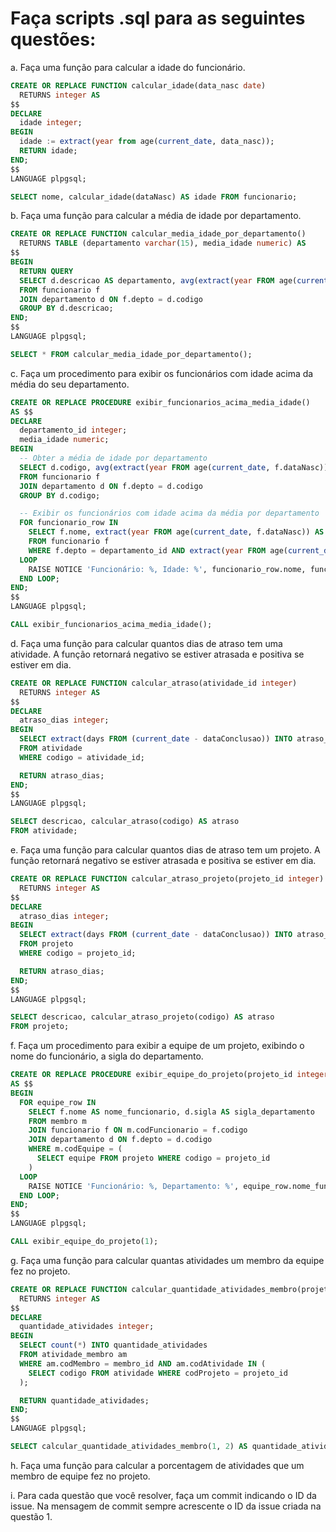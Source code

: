# Faça scripts .sql para as seguintes questões:
a. Faça uma função para calcular a idade do funcionário.
~~~sql
CREATE OR REPLACE FUNCTION calcular_idade(data_nasc date)
  RETURNS integer AS
$$
DECLARE
  idade integer;
BEGIN
  idade := extract(year from age(current_date, data_nasc));
  RETURN idade;
END;
$$
LANGUAGE plpgsql;
~~~
~~~sql
SELECT nome, calcular_idade(dataNasc) AS idade FROM funcionario;
~~~


b. Faça uma função para calcular a média de idade por departamento.

~~~sql
CREATE OR REPLACE FUNCTION calcular_media_idade_por_departamento()
  RETURNS TABLE (departamento varchar(15), media_idade numeric) AS
$$
BEGIN
  RETURN QUERY
  SELECT d.descricao AS departamento, avg(extract(year FROM age(current_date, f.dataNasc))) AS media_idade
  FROM funcionario f
  JOIN departamento d ON f.depto = d.codigo
  GROUP BY d.descricao;
END;
$$
LANGUAGE plpgsql;
~~~
~~~sql
SELECT * FROM calcular_media_idade_por_departamento();
~~~

c. Faça um procedimento para exibir os funcionários com idade acima da média do seu
departamento.

~~~sql
CREATE OR REPLACE PROCEDURE exibir_funcionarios_acima_media_idade()
AS $$
DECLARE
  departamento_id integer;
  media_idade numeric;
BEGIN
  -- Obter a média de idade por departamento
  SELECT d.codigo, avg(extract(year FROM age(current_date, f.dataNasc))) INTO departamento_id, media_idade
  FROM funcionario f
  JOIN departamento d ON f.depto = d.codigo
  GROUP BY d.codigo;

  -- Exibir os funcionários com idade acima da média por departamento
  FOR funcionario_row IN
    SELECT f.nome, extract(year FROM age(current_date, f.dataNasc)) AS idade
    FROM funcionario f
    WHERE f.depto = departamento_id AND extract(year FROM age(current_date, f.dataNasc)) > media_idade
  LOOP
    RAISE NOTICE 'Funcionário: %, Idade: %', funcionario_row.nome, funcionario_row.idade;
  END LOOP;
END;
$$
LANGUAGE plpgsql;
~~~

~~~sql
CALL exibir_funcionarios_acima_media_idade();
~~~

d. Faça uma função para calcular quantos dias de atraso tem uma atividade. A função retornará
negativo se estiver atrasada e positiva se estiver em dia.

~~~sql
CREATE OR REPLACE FUNCTION calcular_atraso(atividade_id integer)
  RETURNS integer AS
$$
DECLARE
  atraso_dias integer;
BEGIN
  SELECT extract(days FROM (current_date - dataConclusao)) INTO atraso_dias
  FROM atividade
  WHERE codigo = atividade_id;

  RETURN atraso_dias;
END;
$$
LANGUAGE plpgsql;
~~~

~~~sql
SELECT descricao, calcular_atraso(codigo) AS atraso
FROM atividade;
~~~

e. Faça uma função para calcular quantos dias de atraso tem um projeto. A função retornará
negativo se estiver atrasada e positiva se estiver em dia.

~~~sql
CREATE OR REPLACE FUNCTION calcular_atraso_projeto(projeto_id integer)
  RETURNS integer AS
$$
DECLARE
  atraso_dias integer;
BEGIN
  SELECT extract(days FROM (current_date - dataConclusao)) INTO atraso_dias
  FROM projeto
  WHERE codigo = projeto_id;

  RETURN atraso_dias;
END;
$$
LANGUAGE plpgsql;
~~~

~~~sql
SELECT descricao, calcular_atraso_projeto(codigo) AS atraso
FROM projeto;
~~~

f. Faça um procedimento para exibir a equipe de um projeto, exibindo o nome do funcionário, a
sigla do departamento.

~~~sql
CREATE OR REPLACE PROCEDURE exibir_equipe_do_projeto(projeto_id integer)
AS $$
BEGIN
  FOR equipe_row IN
    SELECT f.nome AS nome_funcionario, d.sigla AS sigla_departamento
    FROM membro m
    JOIN funcionario f ON m.codFuncionario = f.codigo
    JOIN departamento d ON f.depto = d.codigo
    WHERE m.codEquipe = (
      SELECT equipe FROM projeto WHERE codigo = projeto_id
    )
  LOOP
    RAISE NOTICE 'Funcionário: %, Departamento: %', equipe_row.nome_funcionario, equipe_row.sigla_departamento;
  END LOOP;
END;
$$
LANGUAGE plpgsql;
~~~

~~~sql
CALL exibir_equipe_do_projeto(1);
~~~

g. Faça uma função para calcular quantas atividades um membro da equipe fez no projeto.

~~~sql
CREATE OR REPLACE FUNCTION calcular_quantidade_atividades_membro(projeto_id integer, membro_id integer)
  RETURNS integer AS
$$
DECLARE
  quantidade_atividades integer;
BEGIN
  SELECT count(*) INTO quantidade_atividades
  FROM atividade_membro am
  WHERE am.codMembro = membro_id AND am.codAtividade IN (
    SELECT codigo FROM atividade WHERE codProjeto = projeto_id
  );

  RETURN quantidade_atividades;
END;
$$
LANGUAGE plpgsql;
~~~

~~~sql
SELECT calcular_quantidade_atividades_membro(1, 2) AS quantidade_atividades;
~~~


h. Faça uma função para calcular a porcentagem de atividades que um membro de equipe fez no
projeto.


i. Para cada questão que você resolver, faça um commit indicando o ID da issue. Na mensagem
de commit sempre acrescente o ID da issue criada na questão 1.